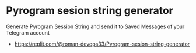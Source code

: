 # Pyrogram sesion string generator
Generate Pyrogram Session String and send it to Saved Messages of your Telegram account
* <https://replit.com/@roman-devops33/Pyrogram-sesion-string-generator>
